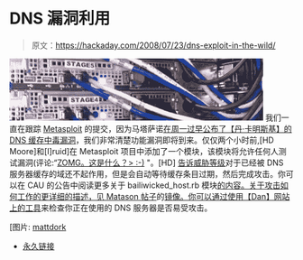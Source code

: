 # DNS 漏洞利用

> 原文：<https://hackaday.com/2008/07/23/dns-exploit-in-the-wild/>

![](img/b77c2b868f5801e330040a8cf921be6d.png)
我们一直在跟踪 [Metasploit](http://metasploit.com/) 的提交，因为马塔萨诺[在周一过早公布了【丹·卡明斯基】的 DNS 缓存中毒漏洞](http://blog.wired.com/27bstroke6/2008/07/details-of-dns.html)，我们非常清楚功能漏洞即将到来。仅仅两个小时前,[HD Moore]和[I]ruid]在 Metasploit 项目中添加了一个模块，该模块将允许任何人测试漏洞(评论:“[ZOMG。这是什么？> :-)](http://metasploit.com/dev/trac/browser/framework3/trunk/modules/auxiliary/spoof/dns/baliwicked_host.rb?rev=5579) "。[HD] [告诉威胁等级](http://blog.wired.com/27bstroke6/2008/07/dns-exploit-in.html)对于已经被 DNS 服务器缓存的域还不起作用，但是会自动等待缓存条目过期，然后完成攻击。你可以在 CAU 的公告中阅读更多关于 bailiwicked_host.rb 模块[的内容。关于攻击如何工作的更详细的描述，见 Matason 帖子](http://www.caughq.org/exploits/CAU-EX-2008-0002.txt)的[镜像。你可以通过](http://beezari.livejournal.com/141796.html)[使用【Dan】网站上的工具](http://www.doxpara.com/)来检查你正在使用的 DNS 服务器是否易受攻击。

[图片: [mattdork](http://flickr.com/photos/dork/413073001/)

*   [永久链接](http://www.caughq.org/exploits/CAU-EX-2008-0002.txt)